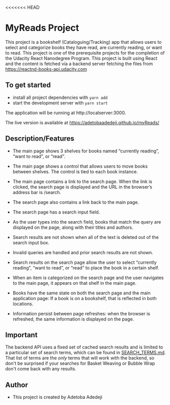<<<<<<< HEAD
# MyReads Project

This project is a bookshelf (Cataloguing/Tracking) app that allows users to select and categorize books they have read, are currently reading, or want to read.
This project is one of the prerequisite projects for the completion of the Udacity React Nanodegree Program. This project is built using React and the content is fetched via a backend server fetching the files from https://reactnd-books-api.udacity.com

## To get started

- install all project dependencies with `yarn add`
- start the development server with `yarn start`

The application will be running at http://localserver:3000. 

The live version is available at https://adetobaadedeji.github.io/myReads/

## Description/Features

- The main page shows 3 shelves for books named “currently reading”, “want to read”, or “read”.
- The main page shows a control that allows users to move books between shelves. The control is tied to each book instance.

- The main page contains a link to the search page. When the link is clicked, the search page is displayed and the URL in the browser’s address bar is /search.
- The search page also contains a link back to the main page.

- The search page has a search input field.
- As the user types into the search field, books that match the query are displayed on the page, along with their titles and authors.
- Search results are not shown when all of the text is deleted out of the search input box.
- Invalid queries are handled and prior search results are not shown.
- Search results on the search page allow the user to select “currently reading”, “want to read”, or “read” to place the book in a certain shelf.
- When an item is categorized on the search page and the user navigates to the main page, it appears on that shelf in the main page.
- Books have the same state on both the search page and the main application page: If a book is on a bookshelf, that is reflected in both locations.

- Information persist between page refreshes: when the browser is refreshed, the same information is displayed on the page.

## Important

The backend API uses a fixed set of cached search results and is limited to a particular set of search terms, which can be found in [SEARCH_TERMS.md](SEARCH_TERMS.md). That list of terms are the _only_ terms that will work with the backend, so don't be surprised if your searches for Basket Weaving or Bubble Wrap don't come back with any results.

## Author

- This project is created by Adetoba Adedeji

